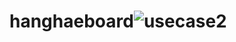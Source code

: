 # hanghaeboard![usecase2](https://user-images.githubusercontent.com/122453216/232701041-01592336-8576-457f-9ffe-6b27af35568e.png)
